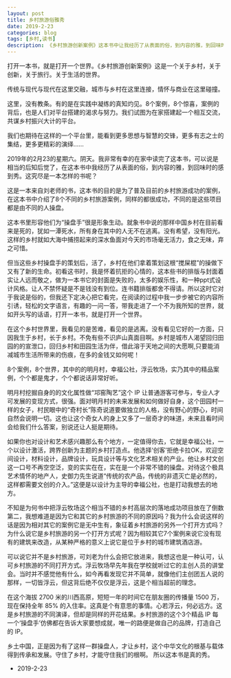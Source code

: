 ```yaml
---
layout: post
title: 乡村旅游俗雅秀
date: 2019-2-23
categories: blog
tags: [乡村,读书]
description: 《乡村旅游创新案例》这本书中让我经历了从表面的俗，到内容的雅，到回味时的感到秀。这究尽是一本怎样的书呢？
---
```


打开一本书，就是打开一个世界。《乡村旅游创新案例》这是一个关于乡村，关于创新，关于旅行。关于生活的世界。

传统与现代与现代在这里交融，城市与乡村在这里连接，情怀与商业在这里碰撞。

这里，没有教条。有的是在实践中凝练的真知灼见。8个案例，8个惊喜，案例的背后，也是人们对平台搭建的渴求与努力。我们试图为在家搭建起一个相互交流，共谋乡村振兴大计的平台。

我们也期待在这样的一个平台里，能看到更多思想与智慧的交锋，更多有志之士的集结，更多更精彩的演绎……

2019年的2月23的星期六。阴天。我非常有幸的在家中读完了这本书，可以说是相当的后知后觉了，在这本书中我经历了从表面的俗，到内容的雅，到回味时的感到秀。这究尽是一本怎样的书呢？

这是一本来自刘老师的书，这本书的目的是为了普及目前的乡村旅游成功的案例，在这本书中介绍了8个不同的乡村旅游案例，同样的都很成功，不同的是这些项目都是由不同的人操盘。

这本书里形容他们为“操盘手”很是形象生动。就象书中说的那样中国乡村在目前看来是死的，犹如一潭死水，所有身在其中的人无不在逃离。没有希望，没有阳光。这样的乡村就如大海中捕捞起来的深水鱼面对今天的市场毫无活力，食之无味，弃之可惜。

但当这些乡村操盘手的策划后，活了，乡村在他们拿着策划这根“搅屎棍”的操做下又有了新的生命。初看这书时，我是怀着抗拒的心情的，这本些书的排版与封面着实让人远而敬之，做为一本书它的封面是失败的，太多的娱乐性，和一种ppt式设计风格。让人不禁怀疑是不是钱没有到位。连书籍排版都舍不得请。所以这时它对于我说是俗的，但我还下定决心把它看完，在阅读的过程中我一步步被它的内容所引诱，轻松的文字语言，有趣的一问一答，带我走进了一个不为我所知的世界，就如开头写的话语，打开一本书，就是打开一个世界。

在这个乡村世界里，我看见的是苦难，看见的是逃离。没有看见它好的一方面，只因我生于乡村，长于乡村。不免有些不识庐山真面目啊。乡村是城市人渴望回归田园的的宣泄口，回归乡村和田园生活为伴，借此溶于天地之间的大愿啊,只要能消减城市生活所带来的伤痕，在多的金钱又如何呢！

8个案例，8个世界，其中的的明月村，幸福公社，浮云牧场，实乃其中的精品案例，个个都是鬼才，个个都说话非常好听。

明月村挖掘自身的的文化属性做“邛窑陶艺”这个 IP 让普通游客可参与，专业人才可发展的变现方式，很强。面对明月村的未来发展和如何做好自身，这个田园村一样的女子，村民眼中的“奇村长”陈奇说道要做独立的人格，没有野心的野心，时间自然会说明一切。这也让这个奇女人的身上又多了一层奇才的味道，未来且看时间会给我们什么答案，别说还让人挺是期待。

如果你也对设计和艺术感兴趣那么有个地方，一定值得你去，它就是幸福公社，一个以设计激活，跨界创新为主题的乡村打造点。他选择‘创客’拒绝卡拉OK，欢迎空间设计，材料设计，品牌设计，玩具设计等与文化艺术相关的产业。他让乡村文创这一口号不再空空泛，变的实实在在，实在是一个非常不错的操盘。对待这个极具艺术情怀的地产人，史御力先生说道“传统的农产品，传统的非遗灭亡是必然的，这样都需要文创的介入。”这便是以设计为主导的幸福公社，也是打动我想去的地方。

不知是为何书中把浮云牧场这个相当不错的乡村高层次的落地成功项目放在了倒数第二，我想难道是因为它和其它的乡村旅游的不同的原因吗？我为什么会说这样的话是因为相对其它的案例它是无中生有，象征着乡村旅游的另外一个打开方式吗？为什么说它是乡村旅游的另一个打开方式呢？因为相较其它7个案例来说它没有现有的建筑来改造，从某种严格的意义上说它是位于乡村的城市建筑酒店游。

可以说它并不是乡村旅游，可刘老为什么会把它放进来，我想这也是一种认可，认可乡村旅游的不同打开方式。浮云牧场早先年我在学校就听过它的主创人员的讲堂会。当时并不感觉他有什么，如今再看发现它并不简单，就像他们主创团五人说的那样，一切皆浮云，但这背后绝不仅仅是浮云，这是个相当超前的理念。

在这个海拔 2700 米的川西高原，短短一年的时间它在朋友圈的传播量 1500 万，现在保持全年 85% 的入住率。这真是个有意思的事情。心若浮云，何必远方。这是乡村旅游的不同演译，但却是同样的开花结果。乡村旅游的这个3个精品 IP 每一个‘操盘手’仿佛都在告诉大家要想成就，唯一的路便是做自己的品牌，打造自己的 IP。

乡土中国，正是因为有了这样一群操盘人，才让乡村，这个中华文化的根基与载体得到传承和发展。守住了乡村，才能守住我们的根啊。
所以这本书是真的秀。

- 2019-2-23
